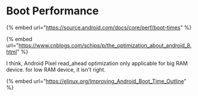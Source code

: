 # Boot Performance

{% embed url="https://source.android.com/docs/core/perf/boot-times" %}

{% embed url="https://www.cnblogs.com/schips/p/the_optimization_about_android_8.html" %}

I think, Android Pixel read\_ahead optimization only applicable for big RAM device. for low RAM device, it isn't right.

{% embed url="https://elinux.org/Improving_Android_Boot_Time_Outline" %}

